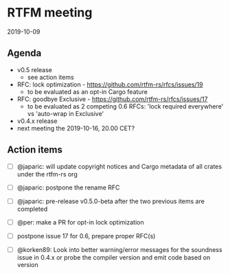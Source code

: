 # RTFM meeting

2019-10-09

## Agenda

- v0.5 release
  - see action items
- RFC: lock optimization - https://github.com/rtfm-rs/rfcs/issues/19
  - to be evaluated as an opt-in Cargo feature
- RFC: goodbye Exclusive - https://github.com/rtfm-rs/rfcs/issues/17
   - to be evaluated as 2 competing 0.6 RFCs: 'lock required everywhere' vs 'auto-wrap in Exclusive'
- v0.4.x release
- next meeting the 2019-10-16, 20.00 CET?

## Action items

- [ ] @japaric: will update copyright notices and Cargo metadata of all crates under the rtfm-rs org
- [ ] @japaric: postpone the rename RFC
- [ ] @japaric: pre-release v0.5.0-beta after the two previous items are completed
- [ ] @per: make a PR for opt-in lock optimization
- [ ] postpone issue 17 for 0.6, prepare proper RFC(s)
- [ ] @korken89: Look into better warning/error messages for the soundness issue in 0.4.x or probe the compiler version and emit code based on version

